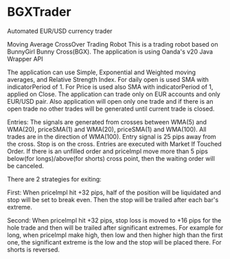 # BGXTrader
Automated EUR/USD currency trader

Moving Average CrossOver Trading Robot
This is a trading robot based on BunnyGirl Bunny Cross(BGX). The application is using Oanda's v20 Java Wrapper API

The application can use Simple, Exponential and Weighted moving averages, and Relative Strength Index. For daily open is used 
SMA with indicatorPeriod of 1. For Price is used also SMA with indicatorPeriod of 1, applied on Close. The application can trade only on 
EUR accounts and only EUR/USD pair. Also application will open only one trade and if there is an open trade no other trades will 
be generated until current trade is closed.

Entries: The signals are generated from crosses between WMA(5) and WMA(20), priceSMA(1) and WMA(20), priceSMA(1) and WMA(100). All trades are in the 
direction of WMA(100). Entry signal is 25 pips away from the cross. Stop is on the cross. Entries are executed with Market If Touched Order. If there is an unfilled order and priceImpl move more than 5 pips below(for longs)/above(for shorts) cross point, then the waiting order will be canceled.

There are 2 strategies for exiting:

First: When priceImpl hit +32 pips, half of the position will be liquidated and stop will be set to break even. Then the stop will be 
trailed after each bar's extreme.

Second: When priceImpl hit +32 pips, stop loss is moved to +16 pips for the hole trade and then will be trailed after significant 
extremes. For example for long, when priceImpl make high, then low and then higher high than the first one, the significant extreme 
is the low and the stop will be placed there. For shorts is reversed.

